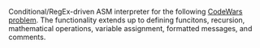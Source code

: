 Conditional/RegEx-driven ASM interpreter for the following [CodeWars problem](https://www.codewars.com/kata/58e61f3d8ff24f774400002c). The functionality extends up to defining funcitons, recursion, mathematical operations, variable assignment, formatted messages, and comments.
